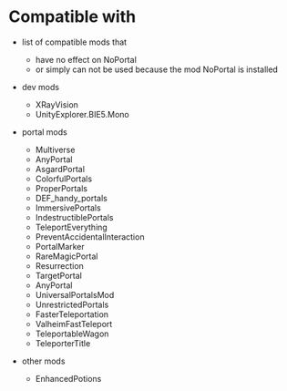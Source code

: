 # Compatible with

* list of compatible mods that
    - have no effect on NoPortal
    - or simply can not be used because the mod NoPortal is installed

* dev mods
    - XRayVision
    - UnityExplorer.BIE5.Mono

* portal mods
    - Multiverse
    - AnyPortal
    - AsgardPortal
    - ColorfulPortals
    - ProperPortals
    - DEF_handy_portals
    - ImmersivePortals
    - IndestructiblePortals
    - TeleportEverything
    - PreventAccidentalInteraction
    - PortalMarker
    - RareMagicPortal
    - Resurrection
    - TargetPortal
    - AnyPortal
    - UniversalPortalsMod
    - UnrestrictedPortals
    - FasterTeleportation
    - ValheimFastTeleport
    - TeleportableWagon
    - TeleporterTitle

* other mods
    - EnhancedPotions